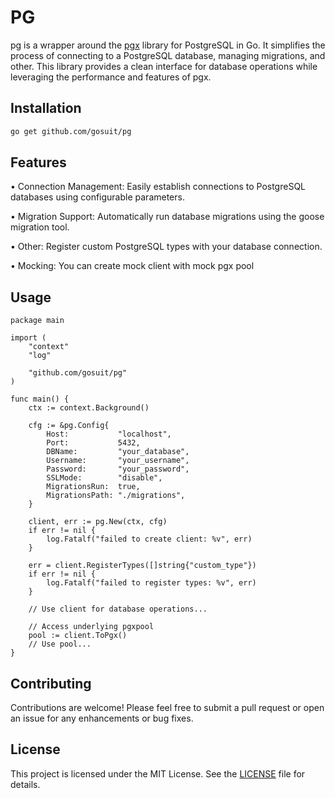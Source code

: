 # PG

pg is a wrapper around the <a href="https://github.com/jackc/pgx">pgx</a> library for PostgreSQL in Go. It simplifies the process of connecting to a PostgreSQL database, managing migrations, and other. This library provides a clean interface for database operations while leveraging the performance and features of pgx.

## Installation

```zsh
go get github.com/gosuit/pg
```

## Features

• Connection Management: Easily establish connections to PostgreSQL databases using configurable parameters.

• Migration Support: Automatically run database migrations using the goose migration tool.

• Other: Register custom PostgreSQL types with your database connection.

• Mocking: You can create mock client with mock pgx pool

## Usage

```golang
package main

import (
    "context"
    "log"

    "github.com/gosuit/pg"
)

func main() {
    ctx := context.Background()

    cfg := &pg.Config{
        Host:           "localhost",
        Port:           5432,
        DBName:         "your_database",
        Username:       "your_username",
        Password:       "your_password",
        SSLMode:        "disable",
        MigrationsRun:  true,
        MigrationsPath: "./migrations",
    }

    client, err := pg.New(ctx, cfg)
    if err != nil {
        log.Fatalf("failed to create client: %v", err)
    }

    err = client.RegisterTypes([]string{"custom_type"})
    if err != nil {
        log.Fatalf("failed to register types: %v", err)
    }

    // Use client for database operations...

    // Access underlying pgxpool
    pool := client.ToPgx()
    // Use pool...
}
```

## Contributing

Contributions are welcome! Please feel free to submit a pull request or open an issue for any enhancements or bug fixes.

## License

This project is licensed under the MIT License. See the [LICENSE](LICENSE) file for details.
